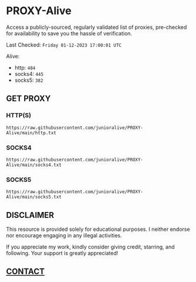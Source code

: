 # PROXY-Alive

Access a publicly-sourced, regularly validated list of proxies, pre-checked for availability to save you the hassle of verification.

Last Checked: `Friday 01-12-2023 17:00:01 UTC`

Alive:
- http: `484`
- socks4: `445`
- socks5: `382`

## GET PROXY

### HTTP(S)

```https://raw.githubusercontent.com/junioralive/PROXY-Alive/main/http.txt```

### SOCKS4

```https://raw.githubusercontent.com/junioralive/PROXY-Alive/main/socks4.txt```

### SOCKS5

```https://raw.githubusercontent.com/junioralive/PROXY-Alive/main/socks5.txt```

## DISCLAIMER

This resource is provided solely for educational purposes. I neither endorse nor encourage engaging in any illegal activities.

If you appreciate my work, kindly consider giving credit, starring, and following. Your support is greatly appreciated! 

## [CONTACT](https://t.me/TheJuniorAlive)
